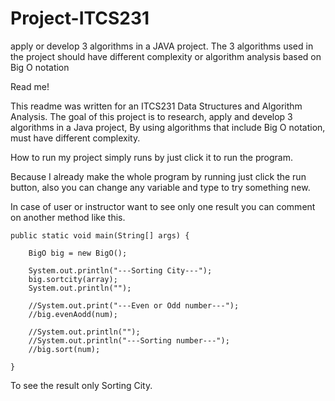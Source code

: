 # Project-ITCS231
apply or develop 3 algorithms in a JAVA project.  The 3 algorithms used in the project should have different complexity or algorithm  analysis based on Big O notation

Read me!

  This readme was written for an ITCS231 Data Structures and Algorithm Analysis. The goal of this project is to research, apply and develop 3 algorithms in a Java project, By 	using algorithms that include Big O notation, must have different complexity.

How to run my project simply runs by just click it to run the program.

Because I already make the whole program by running just click the run button, also you can change any variable and type to try something new.

In case of user or instructor want to see only one result you can comment on another method like this.
  
  	public static void main(String[] args) {
		
		BigO big = new BigO();
		
		System.out.println("---Sorting City---");
		big.sortcity(array);
		System.out.println("");
		
		//System.out.print("---Even or Odd number---");
		//big.evenAodd(num);
		
		//System.out.println("");
		//System.out.println("---Sorting number---");
		//big.sort(num);
		
	}
  
  To see the result only Sorting City.
  
  
